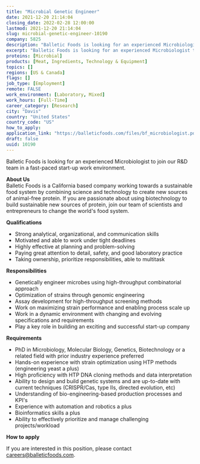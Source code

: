 ```yaml
---
title: "Microbial Genetic Engineer"
date: 2021-12-20 21:14:04
closing_date: 2022-02-28 12:00:00
lastmod: 2021-12-20 21:14:04
slug: microbial-genetic-engineer-10190
company: 5825
description: "Balletic Foods is looking for an experienced Microbiologist to join our R&D team in a fast-paced start-up work environment.About UsBalletic Foods is a California based company working towards a sustainable food system by combining science and technology to create new sources of animal-free protein. If you are passionate about using biotechnology to build sustainable new sources of protein, join our team of scientists and entrepreneurs to change the world’s food system.Qualifications"
excerpt: "Balletic Foods is looking for an experienced Microbiologist to join our R&D team in a fast-paced start-up work environment.About UsBalletic Foods is a California based company working towards a sustainable food system by combining science and technology to create new sources of animal-free protein. If you are passionate about using biotechnology to build sustainable new sources of protein, join our team of scientists and entrepreneurs to change the world’s food system.Qualifications"
proteins: [Microbial]
products: [Meat, Ingredients, Technology & Equipment]
topics: []
regions: [US & Canada]
flags: []
job_type: [Employment]
remote: FALSE
work_environment: [Laboratory, Mixed]
work_hours: [Full-Time]
career_category: [Research]
city: "Davis"
country: "United States"
country_code: "US"
how_to_apply: 
application_link: "https://balleticfoods.com/files/bf_microbiologist.pdf"
draft: false
uuid: 10190
---
```

Balletic Foods is looking for an experienced Microbiologist to join our
R&D team in a fast-paced start-up work environment.

**About Us**\
Balletic Foods is a California based company working towards a
sustainable food system by combining science and technology to create
new sources of animal-free protein. If you are passionate about using
biotechnology to build sustainable new sources of protein, join our team
of scientists and entrepreneurs to change the world's food system.

**Qualifications**

-   Strong analytical, organizational, and communication skills
-   Motivated and able to work under tight deadlines
-   Highly effective at planning and problem-solving
-   Paying great attention to detail, safety, and good laboratory
    practice
-   Taking ownership, prioritize responsibilities, able to multitask

**Responsibilities**

-   Genetically engineer microbes using high-throughput combinatorial
    approach
-   Optimization of strains through genomic engineering
-   Assay development for high-throughput screening methods
-   Work on maximizing strain performance and enabling process scale up
-   Work in a dynamic environment with changing and evolving
    specifications and requirements
-   Play a key role in building an exciting and successful start-up
    company

**Requirements**

-   PhD in Microbiology, Molecular Biology, Genetics, Biotechnology or a
    related field with prior industry experience preferred
-   Hands-on experience with strain optimization using HTP methods
    (engineering yeast a plus)
-   High proficiency with HTP DNA cloning methods and data
    interpretation
-   Ability to design and build genetic systems and are up-to-date with
    current techniques (CRISPR/Cas, type IIs, directed evolution, etc)
-   Understanding of bio-engineering-based production processes and
    KPI's
-   Experience with automation and robotics a plus
-   Bioinformatics skills a plus
-   Ability to effectively prioritize and manage challenging
    projects/workload


**How to apply**


If you are interested in this position, please contact
<careers@balleticfoods.com>.
